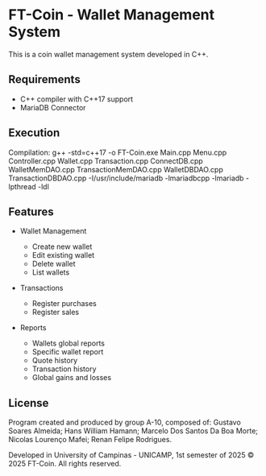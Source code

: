 # FT-Coin - Wallet Management System

This is a coin wallet management system developed in C++.

## Requirements

- C++ compiler with C++17 support
- MariaDB Connector

## Execution

Compilation:
g++ -std=c++17 -o FT-Coin.exe Main.cpp Menu.cpp Controller.cpp Wallet.cpp Transaction.cpp ConnectDB.cpp WalletMemDAO.cpp TransactionMemDAO.cpp WalletDBDAO.cpp TransactionDBDAO.cpp -I/usr/include/mariadb -lmariadbcpp -lmariadb -lpthread -ldl

## Features

- Wallet Management
  - Create new wallet
  - Edit existing wallet
  - Delete wallet
  - List wallets

- Transactions
  - Register purchases
  - Register sales

- Reports
  - Wallets global reports
  - Specific wallet report
  - Quote history
  - Transaction history
  - Global gains and losses

## License

Program created and produced by group A-10, composed of:
  Gustavo Soares Almeida; 
  Hans William Hamann;
  Marcelo Dos Santos Da Boa Morte; 
  Nicolas Lourenço Mafei;
  Renan Felipe Rodrigues.

Developed in University of Campinas - UNICAMP, 1st semester of 2025
© 2025 FT-Coin. All rights reserved.
